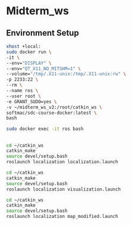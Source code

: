 # Midterm_ws

## Environment Setup

```bash
xhost +local:
sudo docker run \
-it \
--env="DISPLAY" \
--env="QT_X11_NO_MITSHM=1" \
--volume="/tmp/.X11-unix:/tmp/.X11-unix:rw" \
-p 2233:22 \
--rm \
--name ros \
--user root \
-e GRANT_SUDO=yes \
-v ~/midterm_ws_v2:/root/catkin_ws \
softmac/sdc-course-docker:latest \
bash
```

```bash
sudo docker exec -it ros bash
```

## 

```bash
cd ~/catkin_ws
catkin_make
source devel/setup.bash
roslaunch localization localization.launch
```

```bash
cd ~/catkin_ws
catkin_make
source devel/setup.bash
roslaunch localization visualization.launch
```

```bash
cd ~/catkin_ws
catkin_make
source devel/setup.bash
roslaunch localization map_modified.launch
```